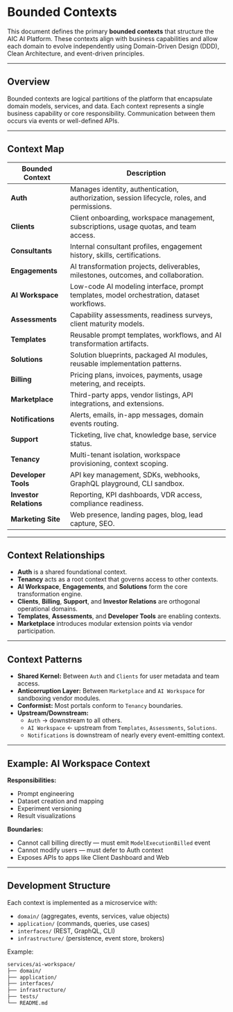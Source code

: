 # Bounded Contexts

This document defines the primary **bounded contexts** that structure the AIC AI Platform. These contexts align with business capabilities and allow each domain to evolve independently using Domain-Driven Design (DDD), Clean Architecture, and event-driven principles.

---

## Overview

Bounded contexts are logical partitions of the platform that encapsulate domain models, services, and data. Each context represents a single business capability or core responsibility. Communication between them occurs via events or well-defined APIs.

---

## Context Map

| Bounded Context       | Description |
|-----------------------|-------------|
| **Auth**              | Manages identity, authentication, authorization, session lifecycle, roles, and permissions. |
| **Clients**           | Client onboarding, workspace management, subscriptions, usage quotas, and team access. |
| **Consultants**       | Internal consultant profiles, engagement history, skills, certifications. |
| **Engagements**       | AI transformation projects, deliverables, milestones, outcomes, and collaboration. |
| **AI Workspace**      | Low-code AI modeling interface, prompt templates, model orchestration, dataset workflows. |
| **Assessments**       | Capability assessments, readiness surveys, client maturity models. |
| **Templates**         | Reusable prompt templates, workflows, and AI transformation artifacts. |
| **Solutions**         | Solution blueprints, packaged AI modules, reusable implementation patterns. |
| **Billing**           | Pricing plans, invoices, payments, usage metering, and receipts. |
| **Marketplace**       | Third-party apps, vendor listings, API integrations, and extensions. |
| **Notifications**     | Alerts, emails, in-app messages, domain events routing. |
| **Support**           | Ticketing, live chat, knowledge base, service status. |
| **Tenancy**           | Multi-tenant isolation, workspace provisioning, context scoping. |
| **Developer Tools**   | API key management, SDKs, webhooks, GraphQL playground, CLI sandbox. |
| **Investor Relations**| Reporting, KPI dashboards, VDR access, compliance readiness. |
| **Marketing Site**    | Web presence, landing pages, blog, lead capture, SEO. |

---

## Context Relationships

- **Auth** is a shared foundational context.
- **Tenancy** acts as a root context that governs access to other contexts.
- **AI Workspace**, **Engagements**, and **Solutions** form the core transformation engine.
- **Clients**, **Billing**, **Support**, and **Investor Relations** are orthogonal operational domains.
- **Templates**, **Assessments**, and **Developer Tools** are enabling contexts.
- **Marketplace** introduces modular extension points via vendor participation.

---

## Context Patterns

- **Shared Kernel:** Between `Auth` and `Clients` for user metadata and team access.
- **Anticorruption Layer:** Between `Marketplace` and `AI Workspace` for sandboxing vendor modules.
- **Conformist:** Most portals conform to `Tenancy` boundaries.
- **Upstream/Downstream:**
  - `Auth` → downstream to all others.
  - `AI Workspace` ← upstream from `Templates`, `Assessments`, `Solutions`.
  - `Notifications` is downstream of nearly every event-emitting context.

---

## Example: AI Workspace Context

**Responsibilities:**
- Prompt engineering
- Dataset creation and mapping
- Experiment versioning
- Result visualizations

**Boundaries:**
- Cannot call billing directly — must emit `ModelExecutionBilled` event
- Cannot modify users — must defer to Auth context
- Exposes APIs to apps like Client Dashboard and Web

---

## Development Structure

Each context is implemented as a microservice with:
- `domain/` (aggregates, events, services, value objects)
- `application/` (commands, queries, use cases)
- `interfaces/` (REST, GraphQL, CLI)
- `infrastructure/` (persistence, event store, brokers)

Example:
```bash
services/ai-workspace/
├── domain/
├── application/
├── interfaces/
├── infrastructure/
├── tests/
└── README.md
